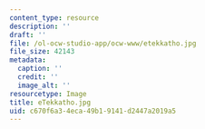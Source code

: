 ```yaml
---
content_type: resource
description: ''
draft: ''
file: /ol-ocw-studio-app/ocw-www/etekkatho.jpg
file_size: 42143
metadata:
  caption: ''
  credit: ''
  image_alt: ''
resourcetype: Image
title: eTekkatho.jpg
uid: c670f6a3-4eca-49b1-9141-d2447a2019a5
---
```

